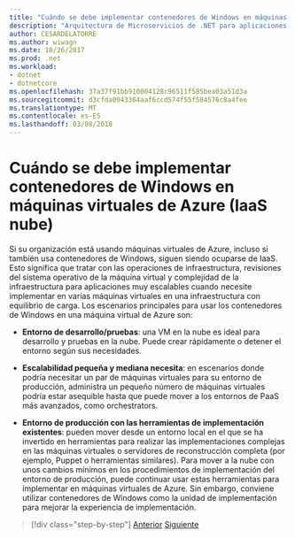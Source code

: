 ```yaml
---
title: "Cuándo se debe implementar contenedores de Windows en máquinas virtuales de Azure (IaaS nube)"
description: "Arquitectura de Microservicios de .NET para aplicaciones .NET en contenedores | Cuándo se debe implementar contenedores de Windows en máquinas virtuales de Azure (IaaS nube)"
author: CESARDELATORRE
ms.author: wiwagn
ms.date: 10/26/2017
ms.prod: .net
ms.workload:
- dotnet
- dotnetcore
ms.openlocfilehash: 37a37f91bb910004128c96511f585bea03a51d3a
ms.sourcegitcommit: d3cfda0943364aaf6ccd574f55f584576c8a4fee
ms.translationtype: MT
ms.contentlocale: es-ES
ms.lasthandoff: 03/08/2018
---
```

# <a name="when-to-deploy-windows-containers-to-azure-vms-iaas-cloud"></a>Cuándo se debe implementar contenedores de Windows en máquinas virtuales de Azure (IaaS nube)

Si su organización está usando máquinas virtuales de Azure, incluso si también usa contenedores de Windows, siguen siendo ocuparse de IaaS. Esto significa que tratar con las operaciones de infraestructura, revisiones del sistema operativo de la máquina virtual y complejidad de la infraestructura para aplicaciones muy escalables cuando necesite implementar en varias máquinas virtuales en una infraestructura con equilibrio de carga. Los escenarios principales para usar los contenedores de Windows en una máquina virtual de Azure son:

-   **Entorno de desarrollo/pruebas**: una VM en la nube es ideal para desarrollo y pruebas en la nube. Puede crear rápidamente o detener el entorno según sus necesidades.

-   **Escalabilidad pequeña y mediana necesita**: en escenarios donde podría necesitar un par de máquinas virtuales para su entorno de producción, administra un pequeño número de máquinas virtuales podría estar asequible hasta que puede mover a los entornos de PaaS más avanzados, como orchestrators.

-   **Entorno de producción con las herramientas de implementación existentes**: pueden mover desde un entorno local en el que se ha invertido en herramientas para realizar las implementaciones complejas en las máquinas virtuales o servidores de reconstrucción completa (por ejemplo, Puppet o herramientas similares). Para mover a la nube con unos cambios mínimos en los procedimientos de implementación del entorno de producción, puede continuar usar estas herramientas para implementar en máquinas virtuales de Azure. Sin embargo, conviene utilizar contenedores de Windows como la unidad de implementación para mejorar la experiencia de implementación.

>[!div class="step-by-step"]
[Anterior](when-to-deploy-windows-containers-in-your-on-premises-iaas-vm-infrastructure.md)
[Siguiente](when-to-deploy-windows-containers-to-service-fabric.md)
